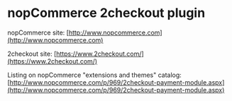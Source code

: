 ﻿nopCommerce 2checkout plugin
===========

nopCommerce site: [http://www.nopcommerce.com](http://www.nopcommerce.com)

2checkout site: [https://www.2checkout.com/](https://www.2checkout.com/)

Listing on nopCommerce "extensions and themes" catalog: [http://www.nopcommerce.com/p/969/2checkout-payment-module.aspx](http://www.nopcommerce.com/p/969/2checkout-payment-module.aspx)

